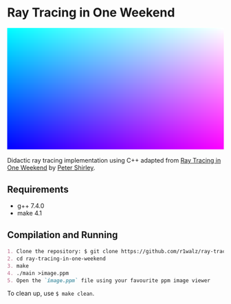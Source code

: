 # Ray Tracing in One Weekend

![Output Image](assets/image.png)

Didactic ray tracing implementation using C++ adapted from [Ray Tracing in One Weekend][1] by [Peter Shirley][2].

## Requirements

- g++ 7.4.0
- make 4.1

## Compilation and Running

```md
1. Clone the repository: $ git clone https://github.com/r1walz/ray-tracing-in-one-weekend.git
2. cd ray-tracing-in-one-weekend
3. make
4. ./main >image.ppm
5. Open the `image.ppm` file using your favourite ppm image viewer
```

To clean up, use `$ make clean`.

[1]: https://github.com/RayTracing/raytracing.github.io
[2]: https://research.nvidia.com/person/peter-shirley
